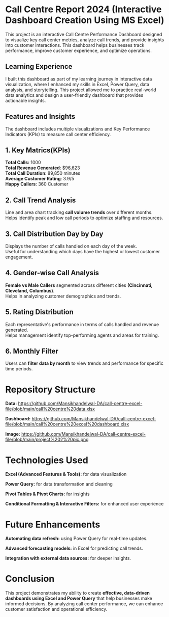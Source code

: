 
# Call Centre Report 2024 (Interactive Dashboard Creation Using MS Excel)

This project is an interactive Call Centre Performance Dashboard designed to visualize key call center metrics, analyze call trends, and provide insights into customer interactions. This dashboard helps businesses track performance, improve customer experience, and optimize operations.


## Learning Experience

I built this dashboard as part of my learning journey in interactive data visualization, where I enhanced my skills in Excel, Power Query, data analysis, and storytelling. This project allowed me to practice real-world data analytics and design a user-friendly dashboard that provides actionable insights.
## Features and Insights

The dashboard includes multiple visualizations and Key Performance Indicators (KPIs) to measure call center efficiency.

## 1. Key Matrics(KPIs)
   **Total Calls:** 1000 <br>
    **Total Revenue Generated**: $96,623<br>
    **Total Call Duration**: 89,850 minutes<br>
    **Average Customer Rating**: 3.9/5<br>
    **Happy Callers**: 360 Customer<br>
## 2. Call Trend Analysis
  Line and area chart tracking **call volume trends**  over different months.<br>
 Helps identify peak and low call periods to optimize staffing and resources.
## 3. Call Distribution Day by Day
Displays the number of calls handled on each day of the week.<br>
Useful for understanding which days have the highest or lowest customer engagement.
## 4. Gender-wise Call Analysis
   **Female vs Male Callers** segmented across different cities **(Cincinnati, Cleveland, Columbus)**.<br>
Helps in analyzing customer demographics and trends.
## 5. Rating Distribution
Each representative's performance in terms of calls handled and revenue generated.<br>
Helps management identify top-performing agents and areas for training.
## 6. Monthly Filter
Users can **filter data by month**  to view trends and performance for specific time periods.

    



# Repository Structure 

   **Data:** https://github.com/Mansikhandelwal-DA/call-centre-excel-file/blob/main/call%20centre%20data.xlsx

  **Dashboard:** https://github.com/Mansikhandelwal-DA/call-centre-excel-file/blob/main/call%20centre%20excel%20dashboard.xlsx

  **Image:** https://github.com/Mansikhandelwal-DA/call-centre-excel-file/blob/main/project%202%20pic.png

  
# Technologies Used

**Excel (Advanced Features & Tools):** for data visualization

**Power Query:** for data transformation and cleaning

**Pivot Tables & Pivot Charts:** for insights

**Conditional Formatting & Interactive Filters:** for enhanced user experience

# Future Enhancements

**Automating data refresh:** using Power Query for real-time updates.

**Advanced forecasting models:** in Excel for predicting call trends.

**Integration with external data sources:**  for deeper insights.


  






# Conclusion

 This project demonstrates my ability to create      **effective, data-driven dashboards using Excel and Power Query** that help businesses make informed decisions. By analyzing call center performance, we can enhance customer satisfaction and operational efficiency.

  
  
